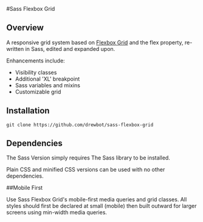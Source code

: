 #Sass Flexbox Grid
## Overview
A responsive grid system based on [Flexbox Grid](http://flexboxgrid.com/ "flexbox-grid") and the flex property, re-written in Sass, edited and expanded upon.

Enhancements include:
- Visibility classes
- Additional 'XL' breakpoint
- Sass variables and mixins
- Customizable grid

## Installation
```
git clone https://github.com/drewbot/sass-flexbox-grid
```

## Dependencies
The Sass Version simply requires The Sass library to be installed.

Plain CSS and minified CSS versions can be used with no other dependencies.

##Mobile First

Use Sass Flexbox Grid's mobile-first media queries and grid classes. All styles should first be declared at small (mobile) then built outward for larger screens using min-width media queries.
